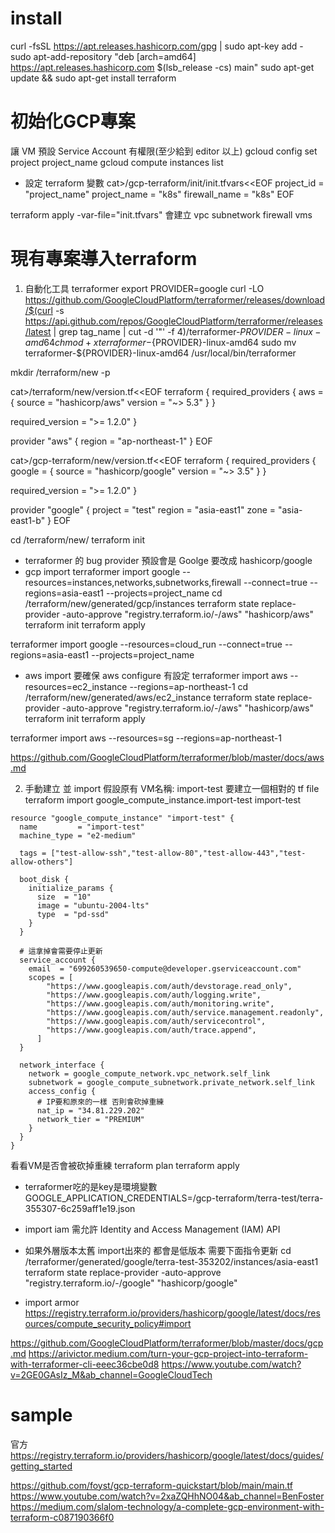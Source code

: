 # install
curl -fsSL https://apt.releases.hashicorp.com/gpg | sudo apt-key add -
sudo apt-add-repository "deb [arch=amd64] https://apt.releases.hashicorp.com $(lsb_release -cs) main"
sudo apt-get update && sudo apt-get install terraform

# 初始化GCP專案
讓 VM 預設 Service Account 有權限(至少給到 editor 以上)
gcloud config set project project_name
gcloud compute instances list

* 設定 terraform 變數
cat>/gcp-terraform/init/init.tfvars<<EOF
project_id = "project_name"
project_name = "k8s"
firewall_name = "k8s"
EOF

terraform apply -var-file="init.tfvars"
會建立 vpc subnetwork firewall vms

# 現有專案導入terraform
1. 自動化工具 terraformer
export PROVIDER=google
curl -LO https://github.com/GoogleCloudPlatform/terraformer/releases/download/$(curl -s https://api.github.com/repos/GoogleCloudPlatform/terraformer/releases/latest | grep tag_name | cut -d '"' -f 4)/terraformer-${PROVIDER}-linux-amd64
chmod +x terraformer-${PROVIDER}-linux-amd64
sudo mv terraformer-${PROVIDER}-linux-amd64 /usr/local/bin/terraformer

mkdir /terraform/new -p

cat>/terraform/new/version.tf<<EOF
terraform {
  required_providers {
    aws = {
      source  = "hashicorp/aws"
      version = "~> 5.3"
    }
  }

  required_version = ">= 1.2.0"
}

provider "aws" {
  region = "ap-northeast-1"
}
EOF

cat>/gcp-terraform/new/version.tf<<EOF
terraform {
  required_providers {
    google = {
      source  = "hashicorp/google"
      version = "~> 3.5"
    }
  }

  required_version = ">= 1.2.0"
}

provider "google" {
  project = "test"
  region  = "asia-east1"
  zone    = "asia-east1-b"
}
EOF

cd /terraform/new/
terraform init

* terraformer 的 bug provider 預設會是 Goolge 要改成 hashicorp/google
* gcp import
terraformer import google --resources=instances,networks,subnetworks,firewall --connect=true --regions=asia-east1 --projects=project_name
cd /terraform/new/generated/gcp/instances
terraform state replace-provider -auto-approve "registry.terraform.io/-/aws" "hashicorp/aws"
terraform init
terraform apply

terraformer import google --resources=cloud_run --connect=true --regions=asia-east1 --projects=project_name

* aws import 
要確保 aws configure 有設定
terraformer import aws --resources=ec2_instance --regions=ap-northeast-1
cd /terraform/new/generated/aws/ec2_instance
terraform state replace-provider -auto-approve "registry.terraform.io/-/aws" "hashicorp/aws"
terraform init
terraform apply

terraformer import aws --resources=sg --regions=ap-northeast-1

https://github.com/GoogleCloudPlatform/terraformer/blob/master/docs/aws.md

2. 手動建立 並 import
假設原有 VM名稱: import-test
要建立一個相對的 tf file
terraform import google_compute_instance.import-test import-test
```
resource "google_compute_instance" "import-test" {
  name         = "import-test"
  machine_type = "e2-medium"

  tags = ["test-allow-ssh","test-allow-80","test-allow-443","test-allow-others"]

  boot_disk {
    initialize_params {
      size  = "10"
      image = "ubuntu-2004-lts"
      type  = "pd-ssd"
    }
  }

  # 這拿掉會需要停止更新
  service_account {
    email  = "699260539650-compute@developer.gserviceaccount.com"
    scopes = [
        "https://www.googleapis.com/auth/devstorage.read_only",
        "https://www.googleapis.com/auth/logging.write",
        "https://www.googleapis.com/auth/monitoring.write",
        "https://www.googleapis.com/auth/service.management.readonly",
        "https://www.googleapis.com/auth/servicecontrol",
        "https://www.googleapis.com/auth/trace.append",
      ]
  }

  network_interface {
    network = google_compute_network.vpc_network.self_link
    subnetwork = google_compute_subnetwork.private_network.self_link
    access_config {
      # IP要和原來的一樣 否則會砍掉重練
      nat_ip = "34.81.229.202"
      network_tier = "PREMIUM"
    }
  }
}
```
看看VM是否會被砍掉重練
terraform plan
terraform apply


* terraformer吃的是key是環境變數 GOOGLE_APPLICATION_CREDENTIALS=/gcp-terraform/terra-test/terra-355307-6c259aff1e19.json
* import iam 需允許 Identity and Access Management (IAM) API
* 如果外層版本太舊 import出來的 都會是低版本 需要下面指令更新
cd /terraformer/generated/google/terra-test-353202/instances/asia-east1
terraform state replace-provider -auto-approve "registry.terraform.io/-/google" "hashicorp/google"

* import armor
https://registry.terraform.io/providers/hashicorp/google/latest/docs/resources/compute_security_policy#import

https://github.com/GoogleCloudPlatform/terraformer/blob/master/docs/gcp.md
https://arivictor.medium.com/turn-your-gcp-project-into-terraform-with-terraformer-cli-eeec36cbe0d8
https://www.youtube.com/watch?v=2GE0GAsIz_M&ab_channel=GoogleCloudTech


# sample
官方
https://registry.terraform.io/providers/hashicorp/google/latest/docs/guides/getting_started

https://github.com/foyst/gcp-terraform-quickstart/blob/main/main.tf
https://www.youtube.com/watch?v=2xaZQHhNO04&ab_channel=BenFoster
https://medium.com/slalom-technology/a-complete-gcp-environment-with-terraform-c087190366f0